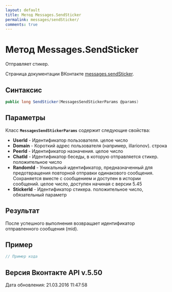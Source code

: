 ```yaml
---
layout: default
title: Метод Messages.SendSticker
permalink: messages/sendSticker/
comments: true
---
```

# Метод Messages.SendSticker
Отправляет стикер.

Страница документации ВКонтакте [messages.sendSticker](https://vk.com/dev/messages.sendSticker).
## Синтаксис
``` csharp
public long SendSticker(MessagesSendStickerParams @params)
```

## Параметры
Класс **`MessagesSendStickerParams`** содержит следующие свойства:

+ **UserId** - Идентификатор пользователя. целое число
+ **Domain** - Короткий адрес пользователя (например, illarionov). строка
+ **PeerId** - Идентификатор назначения. целое число
+ **ChatId** - Идентификатор беседы, в которую отправляется стикер. положительное число
+ **RandomId** - Уникальный идентификатор, предназначенный для предотвращения повторной отправки одинакового сообщения. Сохраняется вместе с сообщением и доступен в истории сообщений. целое число, доступен начиная с версии 5.45
+ **StickerId** - Идентификатор стикера. положительное число, обязательный параметр

## Результат
После успешного выполнения возвращает идентификатор отправленного сообщения (mid).

## Пример
``` csharp
// Пример кода
```

## Версия Вконтакте API v.5.50
Дата обновления: 21.03.2016 11:47:58
